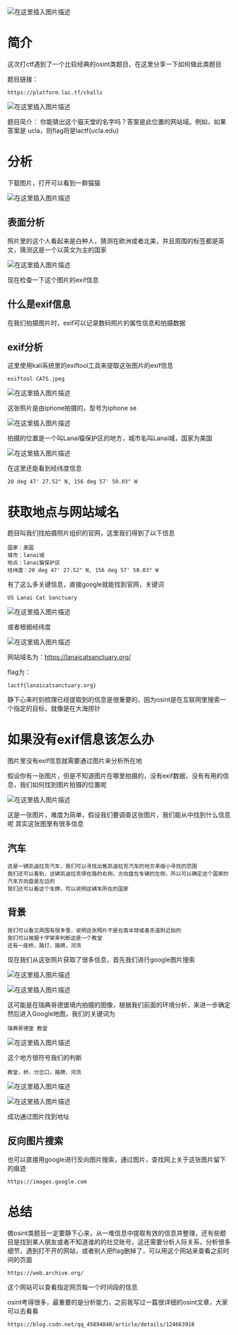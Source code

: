﻿![在这里插入图片描述](https://img-blog.csdnimg.cn/1a4eb436709d4c12887c0fba0a795603.png)

# 简介
这次打ctf遇到了一个比较经典的osint类题目，在这里分享一下如何做此类题目

题目链接：
```
https://platform.lac.tf/challs
```

![在这里插入图片描述](https://img-blog.csdnimg.cn/9b35c4429b6e44199efdc1109dc9a6ce.png)

题目简介： 你能猜出这个猫天堂的名字吗？答案是此位置的网站域。例如，如果答案是 ucla，则flag将是lactf{ucla.edu}

# 分析
下载图片，打开可以看到一群猫猫

![在这里插入图片描述](https://img-blog.csdnimg.cn/4e25cd7f588e4a14882dc6c05e5e6150.png)

## 表面分析

照片里的这个人看起来是白种人，猜测在欧洲或者北美，并且周围的标签都是英文，猜测这是一个以英文为主的国家

![在这里插入图片描述](https://img-blog.csdnimg.cn/7697af7a5c5c4ec185b07a6b21cbfc67.png)

现在检查一下这个图片的exif信息

## 什么是exif信息

在我们拍摄图片时，exif可以记录数码照片的属性信息和拍摄数据

## exif分析

这里使用kali系统里的exiftool工具来提取这张图片的exif信息
```
exiftool CATS.jpeg
```
![在这里插入图片描述](https://img-blog.csdnimg.cn/9b4f7d5e27084506b54e26f8fcde8553.png)

这张照片是由iphone拍摄的，型号为iphone se

![在这里插入图片描述](https://img-blog.csdnimg.cn/dc3dd0263a9f4e6ea9d021505257378b.png)

拍摄的位置是一个叫Lanai猫保护区的地方，城市名叫Lanai城，国家为美国

![在这里插入图片描述](https://img-blog.csdnimg.cn/b8a25fee78d34966a0ca94c1ef7bda3f.png)

在这里还能看到经纬度信息
```
20 deg 47' 27.52" N, 156 deg 57' 50.03" W
```

# 获取地点与网站域名
题目叫我们找拍摄照片组织的官网，这里我们得到了以下信息
```
国家：美国
城市：lanai城
地点：lanai猫保护区
经纬度：20 deg 47' 27.52" N, 156 deg 57' 50.03" W
```
有了这么多关键信息，直接google就能找到官网，关键词
```
US Lanai Cat Sanctuary
```
![在这里插入图片描述](https://img-blog.csdnimg.cn/1442b50704be43608775c0c42506334c.png)

或者根据经纬度

![在这里插入图片描述](https://img-blog.csdnimg.cn/cb1d6a8892c94d26bc739af99d3effb2.png)

网站域名为：https://lanaicatsanctuary.org/

flag为：
```
lactf{lanaicatsanctuary.org}
```

静下心来时刻梳理已经提取到的信息是很重要的，因为osint是在互联网里搜索一个指定的目标，就像是在大海捞针
# 如果没有exif信息该怎么办
图片里没有exif信息就需要通过图片来分析所在地

假设你有一张图片，但是不知道图片在哪里拍摄的，没有exif数据，没有有用的信息，我们如何找到图片拍摄的位置呢

![在这里插入图片描述](https://img-blog.csdnimg.cn/ecd99e60afe6486393a2f6ea61c9677b.png)

这是一张图片，难度为简单，假设我们要调查这张图片，我们能从中找到什么信息呢
其实这张图里有很多信息
## 汽车
```
这是一辆凯迪拉克汽车，我们可以寻找出售凯迪拉克汽车的地方来缩小寻找的范围
我们还可以看到，这辆凯迪拉克停在路的右侧，方向盘在车辆的左侧，所以可以确定这个国家的汽车方向盘是左边的
我们还可以看这个车牌，可以说明这辆车所在的国家
```

## 背景
```
我们可以看见周围有很多雪，说明这张照片不是在南半球或者赤道附近拍的
我们可以根据十字架来判断这是一个教堂
还有一座桥，路灯，路牌，河流
```
现在我们从这张照片获取了很多信息，首先我们进行google图片搜索

![在这里插入图片描述](https://img-blog.csdnimg.cn/822099a3902a4548b8ae61778438c5bb.png)


![在这里插入图片描述](https://img-blog.csdnimg.cn/ff3b5513b56c4eecaef889c167385c2d.png)

这可能是在瑞典哥德堡境内拍摄的图像，根据我们前面的环境分析，来进一步确定
然后进入Google地图，我们的关键词为

```
瑞典哥德堡 教堂
```

![在这里插入图片描述](https://img-blog.csdnimg.cn/e1390b1924394ad9ab3b72bf8e7cf4f3.png)


这个地方很符号我们的判断

```
教堂，桥，分岔口，路牌，河流
```

![在这里插入图片描述](https://img-blog.csdnimg.cn/8fb896ddf6744570b927a3bdc747c962.png)


![在这里插入图片描述](https://img-blog.csdnimg.cn/1efa9decdc124076af7b07158f28d645.png)


成功通过图片找到地址

## 反向图片搜索

也可以直接用google进行反向图片搜索，通过图片，查找网上关于这张图片留下的痕迹
```
https://images.google.com
```

# 总结
做osint类题目一定要静下心来，从一堆信息中提取有效的信息并整理，还有些题目是找到某人朋友或者不知道谁的的社交账号，这还需要分析人际关系，分析很多细节，遇到打不开的网站，或者别人把flag删掉了，可以用这个网站来查看之前时间的页面
```
https://web.archive.org/
```
这个网站可以查看指定网页每一个时间段的信息

osint考得很多，最重要的是分析能力，之前我写过一篇很详细的osint文章，大家可以去看看
```
https://blog.csdn.net/qq_45894840/article/details/124663918
```

